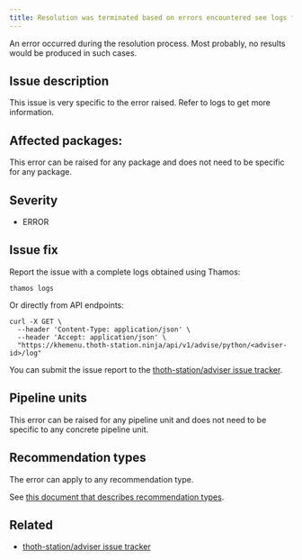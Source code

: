 ```yaml
---
title: Resolution was terminated based on errors encountered see logs for more info 
---
```


An error occurred during the resolution process. Most probably, no results
would be produced in such cases.

## Issue description

This issue is very specific to the error raised. Refer to logs to get more information.

## Affected packages:

This error can be raised for any package and does not need to be specific for any package.

## Severity

 * ERROR

## Issue fix

Report the issue with a complete logs obtained using Thamos:

```console
thamos logs
```

Or directly from API endpoints:

```console
curl -X GET \
  --header 'Content-Type: application/json' \
  --header 'Accept: application/json' \
  "https://khemenu.thoth-station.ninja/api/v1/advise/python/<adviser-id>/log"
```

You can submit the issue report to the [thoth-station/adviser issue tracker][1].

## Pipeline units

This error can be raised for any pipeline unit and does not need to be specific
to any concrete pipeline unit. 

## Recommendation types

The error can apply to any recommendation type.

See [this document that describes recommendation
types](http://thoth-station.ninja/recommendation-types).

## Related

 * [thoth-station/adviser issue tracker][1]

[1]: https://github.com/thoth-station/adviser/issues
